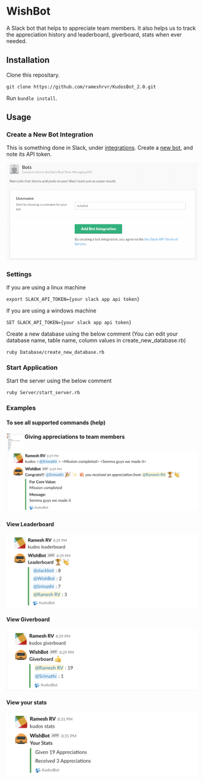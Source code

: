 # WishBot

A Slack bot that helps to appreciate team members. It also helps us to track the appreciation history and leaderboard, giverboard, stats when ever needed.

## Installation

Clone this repositary.

```
git clone https://github.com/rameshrvr/KudosBot_2.0.git
```

Run `bundle install`.

## Usage

### Create a New Bot Integration

This is something done in Slack, under [integrations](https://my.slack.com/services). Create a [new bot](https://my.slack.com/services/new/bot), and note its API token.

![](Assets/Images/register-bot.png)


### Settings

If you are using a linux machine

```
export SLACK_API_TOKEN={your slack app api token}
```

If you are using a windows machine

```
SET SLACK_API_TOKEN={your slack app api token}
```

Create a new database using the below comment (You can edit your database name, table name, column values in create_new_database.rb)

```
ruby Database/create_new_database.rb
```

### Start Application

Start the server using the below comment

```
ruby Server/start_server.rb
```

### Examples

#### To see all supported commands (help)

<!-- ![test](Assets/Images/Kudos_help.png) -->
<img src='https://github.com/rameshrvr/KudosBot_2.0/blob/master/Assets/Images/Kudos_help.png' align="left" height="48" width="48">

#### Giving appreciations to team members

![](Assets/Images/Kudos_new.png)

#### View Leaderboard

![](Assets/Images/Kudos_leaderboard.png)

#### View Giverboard

![](Assets/Images/Kudos_giverboard.png)

#### View your stats

![](Assets/Images/Kudos_stats.png)

